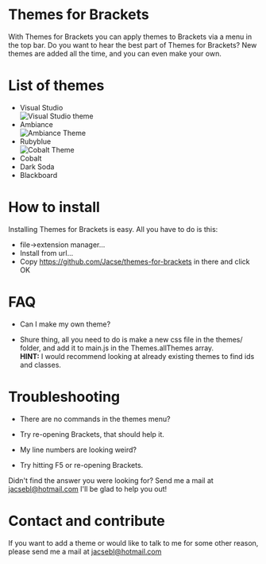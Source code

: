 Themes for Brackets
==================
With Themes for Brackets you can apply themes to Brackets via a menu in the top bar. Do you want to hear the best part of Themes for Brackets? New themes are added all the time, and you can even make your own.

List of themes
==================
* Visual Studio <br />![Visual Studio theme](https://raw.github.com/Jacse/themes-for-brackets/master/images/visual-studio.png)
* Ambiance <br />![Ambiance Theme](https://raw.github.com/Jacse/themes-for-brackets/master/images/ambiance.png)
* Rubyblue <br />![Cobalt Theme](https://raw.github.com/Jacse/themes-for-brackets/master/images/rubyblue.png)
* Cobalt
* Dark Soda
* Blackboard

How to install
==================
Installing Themes for Brackets is easy. All you have to do is this: 
* file->extension manager...
* Install from url...
* Copy https://github.com/Jacse/themes-for-brackets in there and click OK

FAQ
==================
* Can I make my own theme?
 - Shure thing, all you need to do is make a new css file in the themes/ folder, and add it to main.js in the Themes.allThemes array.<br/><b>HINT:</b> I would recommend looking at already existing themes to find ids and classes.

Troubleshooting
==================
* There are no commands in the themes menu?
 - Try re-opening Brackets, that should help it.
* My line numbers are looking weird?
 - Try hitting F5 or re-opening Brackets.

Didn't find the answer you were looking for? Send me a mail at jacsebl@hotmail.com I'll be glad to help you out!


Contact and contribute
==================
If you want to add a theme or would like to talk to me for some other reason, please send me a mail at jacsebl@hotmail.com